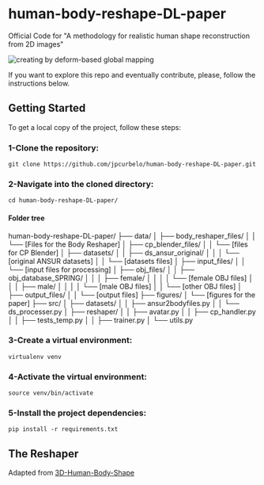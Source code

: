# human-body-reshape-DL-paper
Official Code for "A methodology for realistic human shape reconstruction from 2D images"

![creating by deform-based global mapping](https://raw.githubusercontent.com/jpcurbelo/human-body-reshape-DL-paper/master/figures/Fig1.png)

If you want to explore this repo and eventually contribute, please, follow the instructions below.

## Getting Started

To get a local copy of the project, follow these steps:

### 1-Clone the repository:

`git clone https://github.com/jpcurbelo/human-body-reshape-DL-paper.git`

### 2-Navigate into the cloned directory:

`cd human-body-reshape-DL-paper/`

#### Folder tree
human-body-reshape-DL-paper/
├── data/
│   ├── body_reshaper_files/
│   │   └── [Files for the Body Reshaper]
│   ├── cp_blender_files/
│   │   └── [files for CP Blender]
│   ├── datasets/
│   │   ├── ds_ansur_original/
│   │   │   └── [original ANSUR datasets]
│   │   └── [datasets files]
│   ├── input_files/
│   │   └── [input files for processing]
│   ├── obj_files/
│   │   ├── obj_database_SPRING/
│   │   │   ├── female/
│   │   │   │   └── [female OBJ files]
│   │   │   ├── male/
│   │   │   │   └── [male OBJ files]
│   │   └── [other OBJ files]
│   ├── output_files/
│   │   └── [output files]
├── figures/
│   └── [figures for the paper]
├── src/
│   ├── datasets/
│   │   ├── ansur2bodyfiles.py
│   │   └── ds_processer.py
│   ├── reshaper/
│   │   ├── avatar.py
│   │   ├── cp_handler.py
│   │   ├── tests_temp.py
│   │   ├── trainer.py
│   └── utils.py


### 3-Create a virtual environment:

`virtualenv venv`


### 4-Activate the virtual environment:

`source venv/bin/activate`


### 5-Install the project dependencies:

`pip install -r requirements.txt`


## The Reshaper

Adapted from [3D-Human-Body-Shape](https://github.com/zengyh1900/3D-Human-Body-Shape)

